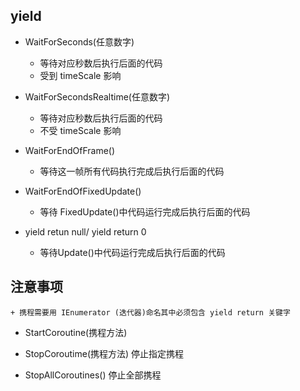## yield

+ WaitForSeconds(任意数字) 
  + 等待对应秒数后执行后面的代码
  + 受到 timeScale 影响

+ WaitForSecondsRealtime(任意数字)
  + 等待对应秒数后执行后面的代码
  + 不受 timeScale 影响

+ WaitForEndOfFrame()
  + 等待这一帧所有代码执行完成后执行后面的代码

+ WaitForEndOfFixedUpdate()
  + 等待 FixedUpdate()中代码运行完成后执行后面的代码

+ yield retun null/ yield return 0
  + 等待Update()中代码运行完成后执行后面的代码
  
## 注意事项
    + 携程需要用 IEnumerator (迭代器)命名其中必须包含 yield return 关键字


+  StartCoroutine(携程方法)

+  StopCoroutime(携程方法)  停止指定携程

+  StopAllCoroutines()  停止全部携程